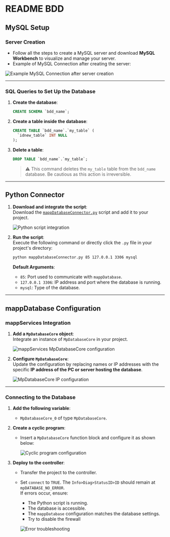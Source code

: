 
# README BDD

## MySQL Setup

### Server Creation

- Follow all the steps to create a MySQL server and download **MySQL Workbench** to visualize and manage your server.
- Example of MySQL Connection after creating the server:

![Example MySQL Connection after server creation](https://github.com/user-attachments/assets/1209ad30-40a7-44a3-8ca6-06fd27d3221e)

---

### SQL Queries to Set Up the Database

1. **Create the database**:

   ```sql
   CREATE SCHEMA `bdd_name`;
   ```

2. **Create a table inside the database**:

   ```sql
   CREATE TABLE `bdd_name`.`my_table` (
     `idnew_table` INT NULL
   );
   ```

3. **Delete a table**:

   ```sql
   DROP TABLE `bdd_name`.`my_table`;
   ```

   > ⚠️ This command deletes the `my_table` table from the `bdd_name` database. Be cautious as this action is irreversible.

---

## Python Connector

1. **Download and integrate the script**:  
   Download the [`mappDatabaseConnector.py`](mappDatabaseConnector.py) script and add it to your project.

   ![Python script integration](https://github.com/user-attachments/assets/44ad53af-930a-438f-b8ab-b5114234792e)

2. **Run the script**:  
   Execute the following command or directly click the `.py` file in your project's directory:

   ```bash
   python mappDatabaseConnector.py 85 127.0.0.1 3306 mysql
   ```

   **Default Arguments**:
   - `85`: Port used to communicate with `mappDatabase`.
   - `127.0.0.1 3306`: IP address and port where the database is running.
   - `mysql`: Type of the database.

---

## mappDatabase Configuration

### mappServices Integration

1. **Add a `MpDatabaseCore` object**:  
   Integrate an instance of `MpDatabaseCore` in your project.

   ![mappServices MpDatabaseCore configuration](https://github.com/user-attachments/assets/92b0a350-960d-428b-85ce-3db3e6567d18)

2. **Configure `MpDatabaseCore`**:  
   Update the configuration by replacing names or IP addresses with the specific **IP address of the PC or server hosting the database**.

   ![MpDatabaseCore IP configuration](https://github.com/user-attachments/assets/c32d5639-dc95-4d0f-8d3e-7e7a99126a95)

---

### Connecting to the Database

1. **Add the following variable**:
   - `MpDatabaseCore_0` of type `MpDatabaseCore`.

2. **Create a cyclic program**:
   - Insert a `MpDatabaseCore` function block and configure it as shown below:

     ![Cyclic program configuration](https://github.com/user-attachments/assets/4728084a-49fe-4fea-978d-0df7b5984a25)

3. **Deploy to the controller**:
   - Transfer the project to the controller.
   - Set `connect` to `TRUE`. The `Info>Diag>StatusID>ID` should remain at `mpDATABASE_NO_ERROR`.  
     If errors occur, ensure:
     - The Python script is running.
     - The database is accessible.
     - The `mappDatabase` configuration matches the database settings.
     - Try to disable the firewall

     ![Error troubleshooting](https://github.com/user-attachments/assets/d7e6a951-7430-454f-8882-9ae6bce3dd50)
